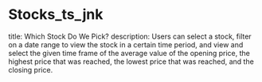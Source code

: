# Stocks_ts_jnk
title: Which Stock Do We Pick?
description: Users can select a stock, filter on a date range to view the stock in a certain time period, and view and select the given time frame of the average value of the opening price, the highest price that was reached, the lowest price that was reached, and the closing price.
